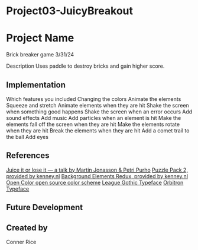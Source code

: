 # Project03-JuicyBreakout

# Project Name
Brick breaker game 3/31/24

Description
Uses paddle to destroy bricks and gain higher score.
## Implementation
Which features you included
Changing the colors
Animate the elements
Squeeze and stretch
Animate elements when they are hit
Shake the screen when something good happens
Shake the screen when an error occurs
Add sound effects
Add music
Add particles when an element is hit
Make the elements fall off the screen when they are hit
Make the elements rotate when they are hit
Break the elements when they are hit
Add a comet trail to the ball
Add eyes
## References
[Juice it or lose it — a talk by Martin Jonasson & Petri Purho](https://www.youtube.com/watch?v=Fy0aCDmgnxg)
[Puzzle Pack 2, provided by kenney.nl](https://kenney.nl/assets/puzzle-pack-2)
[Background Elements Redux, provided by kenney.nl](https://kenney.nl/assets/background-elements-redux)
[Open Color open source color scheme](https://yeun.github.io/open-color/)
[League Gothic Typeface](https://www.theleagueofmoveabletype.com/league-gothic)
[Orbitron Typeface](https://www.theleagueofmoveabletype.com/orbitron)
## Future Development

## Created by
Conner Rice
